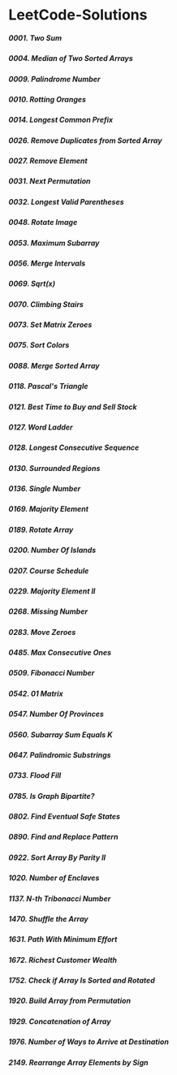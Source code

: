# LeetCode-Solutions
##### 0001. Two Sum
##### 0004. Median of Two Sorted Arrays
##### 0009. Palindrome Number
##### 0010. Rotting Oranges
##### 0014. Longest Common Prefix
##### 0026. Remove Duplicates from Sorted Array
##### 0027. Remove Element
##### 0031. Next Permutation
##### 0032. Longest Valid Parentheses
##### 0048. Rotate Image
##### 0053. Maximum Subarray
##### 0056. Merge Intervals
##### 0069. Sqrt(x)
##### 0070. Climbing Stairs
##### 0073. Set Matrix Zeroes
##### 0075. Sort Colors
##### 0088. Merge Sorted Array
##### 0118. Pascal's Triangle
##### 0121. Best Time to Buy and Sell Stock
##### 0127. Word Ladder
##### 0128. Longest Consecutive Sequence
##### 0130. Surrounded Regions
##### 0136. Single Number
##### 0169. Majority Element
##### 0189. Rotate Array
##### 0200. Number Of Islands
##### 0207. Course Schedule
##### 0229. Majority Element II
##### 0268. Missing Number
##### 0283. Move Zeroes
##### 0485. Max Consecutive Ones
##### 0509. Fibonacci Number
##### 0542. 01 Matrix
##### 0547. Number Of Provinces
##### 0560. Subarray Sum Equals K
##### 0647. Palindromic Substrings
##### 0733. Flood Fill
##### 0785. Is Graph Bipartite?
##### 0802. Find Eventual Safe States
##### 0890. Find and Replace Pattern
##### 0922. Sort Array By Parity II
##### 1020. Number of Enclaves
##### 1137. N-th Tribonacci Number
##### 1470. Shuffle the Array
##### 1631. Path With Minimum Effort
##### 1672. Richest Customer Wealth
##### 1752. Check if Array Is Sorted and Rotated
##### 1920. Build Array from Permutation
##### 1929. Concatenation of Array
##### 1976. Number of Ways to Arrive at Destination
##### 2149. Rearrange Array Elements by Sign